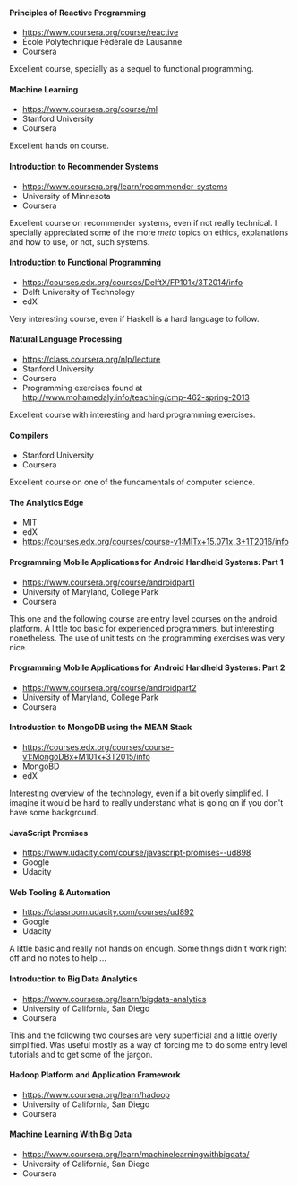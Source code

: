 #### Principles of Reactive Programming

- https://www.coursera.org/course/reactive
- École Polytechnique Fédérale de Lausanne
- Coursera

Excellent course, specially as a sequel to functional programming.

#### Machine Learning

- https://www.coursera.org/course/ml
- Stanford University
- Coursera

Excellent hands on course.

#### Introduction to Recommender Systems

- https://www.coursera.org/learn/recommender-systems
- University of Minnesota
- Coursera

Excellent course on recommender systems, even if not really technical. I specially appreciated some of the more *meta* topics on ethics, explanations and how to use, or not, such systems.

#### Introduction to Functional Programming

- https://courses.edx.org/courses/DelftX/FP101x/3T2014/info
- Delft University of Technology
- edX

Very interesting course, even if Haskell is a hard language to follow.

####  Natural Language Processing

- https://class.coursera.org/nlp/lecture
- Stanford University
- Coursera
- Programming exercises found at http://www.mohamedaly.info/teaching/cmp-462-spring-2013

Excellent course with interesting and hard programming exercises.

#### Compilers

- Stanford University
- Coursera

Excellent course on one of the fundamentals of computer science.

#### The Analytics Edge

- MIT
- edX
- https://courses.edx.org/courses/course-v1:MITx+15.071x_3+1T2016/info

#### Programming Mobile Applications for Android Handheld Systems: Part 1

- https://www.coursera.org/course/androidpart1
- University of Maryland, College Park
- Coursera

This one and the following course are entry level courses on the android platform. A little too basic for experienced programmers, but interesting nonetheless. The use of unit tests on the programming exercises was very nice.

#### Programming Mobile Applications for Android Handheld Systems: Part 2

- https://www.coursera.org/course/androidpart2
- University of Maryland, College Park
- Coursera

#### Introduction to MongoDB using the MEAN Stack

- https://courses.edx.org/courses/course-v1:MongoDBx+M101x+3T2015/info
- MongoBD
- edX

Interesting overview of the technology, even if a bit overly simplified. I imagine it would be hard to really understand what is going on if you don't have some background.

#### JavaScript Promises

- https://www.udacity.com/course/javascript-promises--ud898
- Google
- Udacity

#### Web Tooling & Automation

- https://classroom.udacity.com/courses/ud892
- Google
- Udacity

A little basic and really not hands on enough. Some things didn't work right off and no notes to help ...

#### Introduction to Big Data Analytics

- https://www.coursera.org/learn/bigdata-analytics
- University of California, San Diego
- Coursera

This and the following two courses are very superficial and a little overly simplified. Was useful mostly as a way of forcing me to do some entry level tutorials and to get some of the jargon.

#### Hadoop Platform and Application Framework

- https://www.coursera.org/learn/hadoop
- University of California, San Diego
- Coursera

#### Machine Learning With Big Data

- https://www.coursera.org/learn/machinelearningwithbigdata/
- University of California, San Diego
- Coursera
